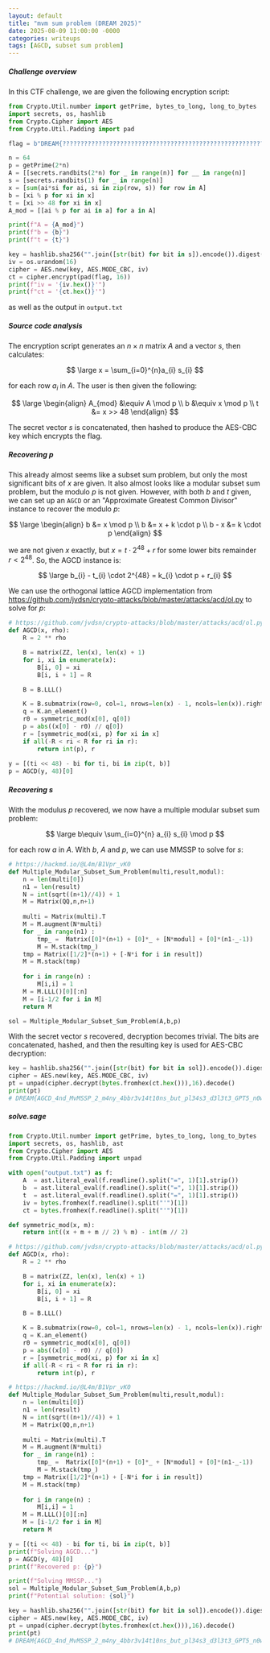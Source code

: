 ```yaml
---
layout: default
title: "mvm sum problem (DREAM 2025)"
date: 2025-08-09 11:00:00 -0000
categories: writeups
tags: [AGCD, subset sum problem]
---
```


##### Challenge overview

In this CTF challenge, we are given the following encryption script:

```python
from Crypto.Util.number import getPrime, bytes_to_long, long_to_bytes
import secrets, os, hashlib
from Crypto.Cipher import AES
from Crypto.Util.Padding import pad

flag = b"DREAM{???????????????????????????????????????????????????????????????}"

n = 64
p = getPrime(2*n)
A = [[secrets.randbits(2*n) for _ in range(n)] for __ in range(n)]
s = [secrets.randbits(1) for _ in range(n)]
x = [sum(ai*si for ai, si in zip(row, s)) for row in A]
b = [xi % p for xi in x]
t = [xi >> 48 for xi in x]
A_mod = [[ai % p for ai in a] for a in A]

print(f"A = {A_mod}")
print(f"b = {b}")
print(f"t = {t}")

key = hashlib.sha256("".join([str(bit) for bit in s]).encode()).digest()
iv = os.urandom(16)
cipher = AES.new(key, AES.MODE_CBC, iv)
ct = cipher.encrypt(pad(flag, 16))
print(f"iv = '{iv.hex()}'")
print(f"ct = '{ct.hex()}'")
```

as well as the output in `output.txt`

##### Source code analysis

The encryption script generates an $n \times n$ matrix $A$ and a vector $s$, then calculates:

$$
\large x = \sum_{i=0}^{n}a_{i} s_{i} 
$$

for each row $a_{i}$ in $A$. The user is then given the following:

$$
\large \begin{align}
A_{mod} &\equiv A \mod p \\
b &\equiv x \mod p \\
t &= x >> 48
\end{align}
$$

The secret vector $s$ is concatenated, then hashed to produce the AES-CBC key which encrypts the flag.

##### Recovering p

This already almost seems like a subset sum problem, but only the most significant bits of $x$ are given. It also almost looks like a modular subset sum problem, but the modulo $p$ is not given. However, with both $b$ and $t$ given, we can set up an `AGCD` or an "Approximate Greatest Common Divisor" instance to recover the modulo $p$:

$$
\large \begin{align}
b &= x \mod p \\
b &= x + k \cdot p \\
b - x &= k \cdot p
\end{align}
$$

we are not given $x$ exactly, but $x = t \cdot 2^{48} + r$ for some lower bits remainder $r < 2^{48}$. So, the AGCD instance is:

$$
\large b_{i} - t_{i} \cdot 2^{48} = k_{i} \cdot p + r_{i}
$$

We can use the orthogonal lattice AGCD implementation from https://github.com/jvdsn/crypto-attacks/blob/master/attacks/acd/ol.py to solve for $p$:

```python
# https://github.com/jvdsn/crypto-attacks/blob/master/attacks/acd/ol.py
def AGCD(x, rho):
    R = 2 ** rho

    B = matrix(ZZ, len(x), len(x) + 1)
    for i, xi in enumerate(x):
        B[i, 0] = xi
        B[i, i + 1] = R

    B = B.LLL()

    K = B.submatrix(row=0, col=1, nrows=len(x) - 1, ncols=len(x)).right_kernel()
    q = K.an_element()
    r0 = symmetric_mod(x[0], q[0])
    p = abs((x[0] - r0) // q[0])
    r = [symmetric_mod(xi, p) for xi in x]
    if all(-R < ri < R for ri in r):
        return int(p), r
        
y = [(ti << 48) - bi for ti, bi in zip(t, b)]
p = AGCD(y, 48)[0]
```

##### Recovering s

With the modulus $p$ recovered, we now have a multiple modular subset sum problem:

$$
\large b\equiv \sum_{i=0}^{n} a_{i} s_{i} \mod p
$$

for each row $a$ in $A$. With $b$, $A$ and $p$, we can use MMSSP to solve for $s$:

```python
# https://hackmd.io/@L4m/B1Vpr_vK0
def Multiple_Modular_Subset_Sum_Problem(multi,result,modul):
    n = len(multi[0])
    n1 = len(result)
    N = int(sqrt((n+1)//4)) + 1
    M = Matrix(QQ,n,n+1)
    
    multi = Matrix(multi).T
    M = M.augment(N*multi)
    for _ in range(n1) :
        tmp_ =  Matrix([0]*(n+1) + [0]*_ + [N*modul] + [0]*(n1-_-1))
        M = M.stack(tmp_)
    tmp = Matrix([1/2]*(n+1) + [-N*i for i in result])
    M = M.stack(tmp)
    
    for i in range(n) :
        M[i,i] = 1
    M = M.LLL()[0][:n]
    M = [i-1/2 for i in M]
    return M

sol = Multiple_Modular_Subset_Sum_Problem(A,b,p)
```

With the secret vector $s$ recovered, decryption becomes trivial. The bits are concatenated, hashed, and then the resulting key is used for AES-CBC decryption:

```python
key = hashlib.sha256("".join([str(bit) for bit in sol]).encode()).digest()
cipher = AES.new(key, AES.MODE_CBC, iv)
pt = unpad(cipher.decrypt(bytes.fromhex(ct.hex())),16).decode()
print(pt)
# DREAM{AGCD_4nd_MvMSSP_2_m4ny_4bbr3v14t10ns_but_pl34s3_d3l3t3_GPT5_n0w}
```



##### solve.sage

```python
from Crypto.Util.number import getPrime, bytes_to_long, long_to_bytes
import secrets, os, hashlib, ast
from Crypto.Cipher import AES
from Crypto.Util.Padding import unpad

with open("output.txt") as f:
    A  = ast.literal_eval(f.readline().split("=", 1)[1].strip())
    b  = ast.literal_eval(f.readline().split("=", 1)[1].strip())
    t  = ast.literal_eval(f.readline().split("=", 1)[1].strip())
    iv = bytes.fromhex(f.readline().split("'")[1])
    ct = bytes.fromhex(f.readline().split("'")[1])

def symmetric_mod(x, m):
    return int((x + m + m // 2) % m) - int(m // 2)

# https://github.com/jvdsn/crypto-attacks/blob/master/attacks/acd/ol.py
def AGCD(x, rho):
    R = 2 ** rho

    B = matrix(ZZ, len(x), len(x) + 1)
    for i, xi in enumerate(x):
        B[i, 0] = xi
        B[i, i + 1] = R

    B = B.LLL()

    K = B.submatrix(row=0, col=1, nrows=len(x) - 1, ncols=len(x)).right_kernel()
    q = K.an_element()
    r0 = symmetric_mod(x[0], q[0])
    p = abs((x[0] - r0) // q[0])
    r = [symmetric_mod(xi, p) for xi in x]
    if all(-R < ri < R for ri in r):
        return int(p), r

# https://hackmd.io/@L4m/B1Vpr_vK0
def Multiple_Modular_Subset_Sum_Problem(multi,result,modul):
    n = len(multi[0])
    n1 = len(result)
    N = int(sqrt((n+1)//4)) + 1
    M = Matrix(QQ,n,n+1)
    
    multi = Matrix(multi).T
    M = M.augment(N*multi)
    for _ in range(n1) :
        tmp_ =  Matrix([0]*(n+1) + [0]*_ + [N*modul] + [0]*(n1-_-1))
        M = M.stack(tmp_)
    tmp = Matrix([1/2]*(n+1) + [-N*i for i in result])
    M = M.stack(tmp)
    
    for i in range(n) :
        M[i,i] = 1
    M = M.LLL()[0][:n]
    M = [i-1/2 for i in M]
    return M

y = [(ti << 48) - bi for ti, bi in zip(t, b)]
print(f"Solving AGCD...")
p = AGCD(y, 48)[0]
print(f"Recovered p: {p}")

print(f"Solving MMSSP...")
sol = Multiple_Modular_Subset_Sum_Problem(A,b,p)
print(f"Potential solution: {sol}")

key = hashlib.sha256("".join([str(bit) for bit in sol]).encode()).digest()
cipher = AES.new(key, AES.MODE_CBC, iv)
pt = unpad(cipher.decrypt(bytes.fromhex(ct.hex())),16).decode()
print(pt)
# DREAM{AGCD_4nd_MvMSSP_2_m4ny_4bbr3v14t10ns_but_pl34s3_d3l3t3_GPT5_n0w}
```

